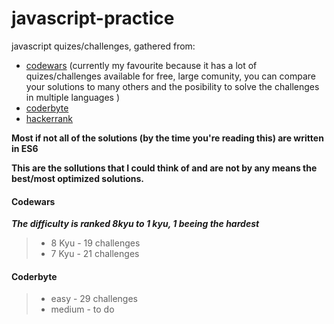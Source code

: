 # javascript-practice
javascript quizes/challenges, gathered from:
* [codewars](https://www.codewars.com/users/Iulius90) (currently my favourite because it has a lot of quizes/challenges available for free, large comunity, you can compare your solutions to many others and the posibility to solve the challenges in multiple languages )
* [coderbyte](https://coderbyte.com/profile/Iulius90)
* [hackerrank](https://www.hackerrank.com/savin_iulian90)

**Most if not all of the solutions (by the time you're reading this) are written in ES6**

**This are the sollutions that I could think of and are not by any means the best/most optimized solutions.**



#### Codewars
**_The difficulty is ranked 8kyu to 1 kyu, 1 beeing the hardest_**
> *  8 Kyu - 19 challenges  
> *  7 Kyu - 21 challenges

#### Coderbyte
> *  easy - 29 challenges
> *  medium - to do

